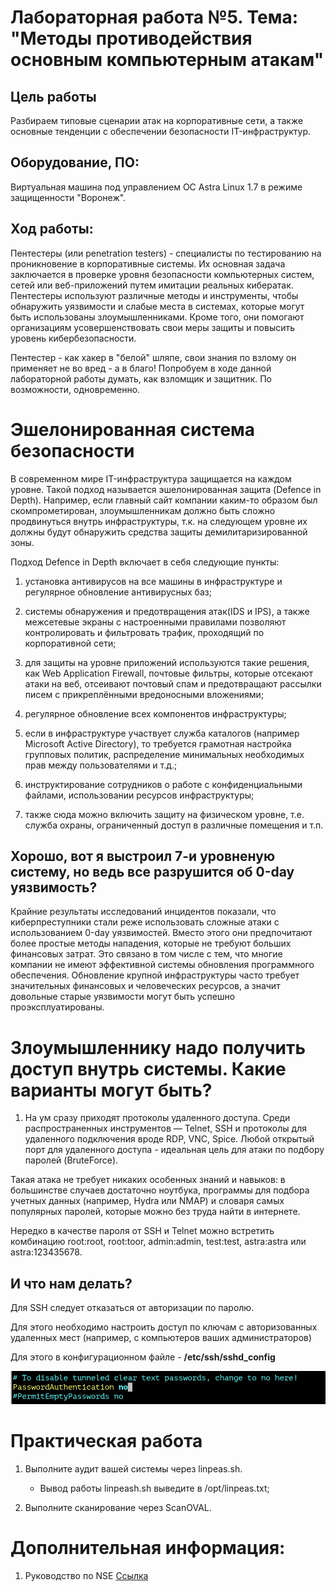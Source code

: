# Лабораторная работа №5. Тема: "Методы противодействия основным компьютерным атакам"
Цель работы
----------

Разбираем типовые сценарии атак на корпоративные сети, а также основные тенденции с обеспечении безопасности IT-инфраструктур. 


Оборудование, ПО:
----------
Виртуальная машина под управлением ОС Astra Linux 1.7  в режиме защищенности "Воронеж".


Ход работы:
----------

Пентестеры (или penetration testers) - специалисты по тестированию на проникновение в корпоративные системы. Их основная задача заключается в проверке уровня безопасности компьютерных систем, сетей или веб-приложений путем имитации реальных кибератак. Пентестеры используют различные методы и инструменты, чтобы обнаружить уязвимости и слабые места в системах, которые могут быть использованы злоумышленниками. Кроме того, они помогают организациям усовершенствовать свои меры защиты и повысить уровень кибербезопасности.

Пентестер - как хакер в "белой" шляпе, свои знания по взлому он применяет не во вред - а в благо! Попробуем в ходе данной лабораторной работы думать, как взломщик и защитник. По возможности, одновременно. 

# Эшелонированная  система безопасности

В современном мире IT-инфраструктура защищается на каждом уровне. Такой подход называется эшелонированная защита (Defence in Depth). Например, если главный сайт компании каким-то образом был скомпрометирован, злоумышленникам должно быть сложно продвинуться внутрь инфраструктуры, т.к. на следующем уровне их должны будут обнаружить средства защиты демилитаризированной зоны.

Подход Defence in Depth включает в себя следующие пункты:

1. установка антивирусов на все машины в инфраструктуре и регулярное обновление антивирусных баз;

2. системы обнаружения и предотвращения атак(IDS и IPS), а также межсетевые экраны с настроенными правилами позволяют контролировать и фильтровать трафик, проходящий по корпоративной сети;

3. для защиты на уровне приложений используются такие решения, как Web Application Firewall, почтовые фильтры, которые отсекают атаки на веб, отсеивают почтовый спам и предотвращают рассылки писем с прикреплёнными вредоносными вложениями;

4. регулярное обновление всех компонентов инфраструктуры;

5. если в инфраструктуре участвует служба каталогов (например Microsoft Active Directory), то требуется грамотная настройка групповых политик, распределение минимальных необходимых прав между пользователями и т.д.;

6. инструктирование сотрудников о работе с конфиденциальными файлами, использовании ресурсов инфраструктуры;

7. также сюда можно включить защиту на физическом уровне, т.е. служба охраны, ограниченный доступ в различные помещения и т.п.

## Хорошо, вот я выстроил 7-и уровненую систему, но ведь все разрушится об 0-day уязвимость? 

Крайние результаты исследований инцидентов показали, что киберпреступники стали реже использовать сложные атаки с использованием 0-day уязвимостей. Вместо этого они предпочитают более простые методы нападения, которые не требуют больших финансовых затрат. Это связано в том числе с тем, что многие компании не имеют эффективной системы обновления программного обеспечения. Обновление крупной инфраструктуры часто требует значительных финансовых и человеческих ресурсов, а значит довольные старые уязвимости могут быть успешно проэксплуатированы. 


# Злоумышленнику надо получить доступ внутрь системы. Какие варианты могут быть? 

1. На ум сразу приходят протоколы удаленного доступа. Среди распространенных инструментов — Telnet, SSH и протоколы для удаленного подключения вроде RDP, VNC, Spice. Любой открытый порт для удаленного доступа - идеальная цель для атаки по подбору паролей (BruteForce).

Такая атака не требует никаких особенных знаний и навыков: в большинстве случаев достаточно ноутбука, программы для подбора учетных данных (например, Hydra или NMAP) и словаря самых популярных паролей, которые можно без труда найти в интернете.

Нередко в качестве пароля от SSH и Telnet можно встретить комбинацию root:root, root:toor, admin:admin, test:test, astra:astra или astra:123435678.

## И что нам делать? 

Для SSH следует отказаться от авторизации по паролю.

Для этого необходимо настроить доступ по ключам с авторизованных удаленных мест (например, с компьютеров ваших администраторов)

Для этого в конфигурационном файле - **/etc/ssh/sshd_config**

![Картинка](Screen1.png)









# Практическая работа

1. Выполните аудит вашей системы через linpeas.sh. 

      *  Вывод работы linpeash.sh выведите в /opt/linpeas.txt;

2. Выполните сканирование через ScanOVAL. 






# Дополнительная информация:
1) Руководство по NSE [Ссылка](https://networkguru.ru/nmap-scripting-engine-rukovodstvo/)


